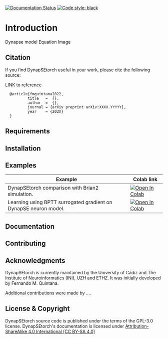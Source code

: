 [![Documentation Status](https://readthedocs.org/projects/dynapsetorch/badge/?version=latest)](https://dynapsetorch.readthedocs.io/en/latest/?badge=latest)
[![Code style: black](https://img.shields.io/badge/code%20style-black-000000.svg)](https://github.com/psf/black)

# Introduction

Dynapse model
Equation
Image

## Citation

If you find DynapSEtorch useful in your work, please cite the following source:

LINK to reference

```
  @article{fmquintana2022,
          title   =  {},
          author  =  {},
          journal = {arXiv preprint arXiv:XXXX.YYYYY},
          year    = {202X}
  }
```
## Requirements

## Installation

## Examples
| Example | Colab link |
|---------|------------|
| DynapSEtorch comparison with Brian2 simulation. | [![Open In Colab](https://colab.research.google.com/assets/colab-badge.svg)](https://colab.research.google.com/github/ferqui/DynapSEtorch/blob/master/docs/examples/dynapse.ipynb) |
| Learning using BPTT surrogated gradient on DynapSE neuron model. | [![Open In Colab](https://colab.research.google.com/assets/colab-badge.svg)](https://colab.research.google.com/github/ferqui/DynapSEtorch/blob/master/docs/examples/learning.ipynb) |

## Documentation

## Contributing

## Acknowledgments

DynapSEtorch is currently maintained by the University of Cádiz and The Institute of Neuroinformatics (INI), UZH and ETHZ. It was initially developed by Fernando M. Quintana.

Additional contributions were made by ....

## License & Copyright

DynapSEtorch source code is published under the terms of the GPL-3.0 license. DynapSEtorch's documentation is licensed under [Attribution-ShareAlike 4.0 International (CC BY-SA 4.0)](http://creativecommons.org/licenses/by-sa/4.0/?ref=chooser-v1>)